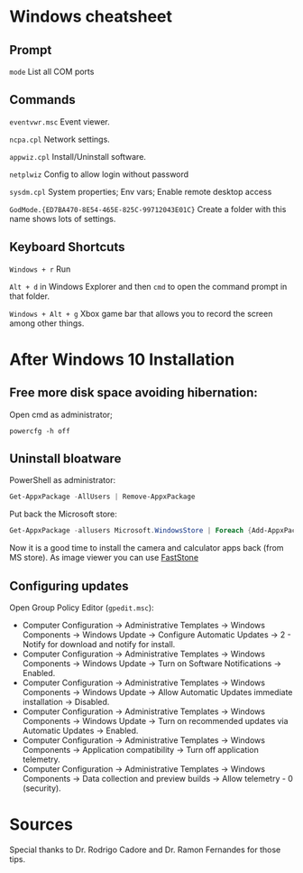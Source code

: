 # Windows cheatsheet

## Prompt
`mode` List all COM ports


## Commands

`eventvwr.msc` Event viewer.

`ncpa.cpl` Network settings.

`appwiz.cpl` Install/Uninstall software.

`netplwiz` Config to allow login without password

`sysdm.cpl` System properties; Env vars; Enable remote desktop access

`GodMode.{ED7BA470-8E54-465E-825C-99712043E01C}` Create a folder with this name shows lots of settings.



## Keyboard Shortcuts

`Windows + r` Run

`Alt + d` in Windows Explorer and then `cmd` to open the command prompt in that folder.

`Windows + Alt + g` Xbox game bar that allows you to record the screen among other things.

# After Windows 10 Installation
## Free more disk space avoiding hibernation:
Open cmd as administrator;
```batch
powercfg -h off
```

## Uninstall bloatware
PowerShell as administrator:
```powershell
Get-AppxPackage -AllUsers | Remove-AppxPackage
```

Put back the Microsoft store:
```powershell
Get-AppxPackage -allusers Microsoft.WindowsStore | Foreach {Add-AppxPackage -DisableDevelopmentMode -Register "$($_.InstallLocation)\AppXManifest.xml"}
```

Now it is a good time to install the camera and calculator apps back (from MS store).
As image viewer you can use [FastStone](https://www.faststone.org)

## Configuring updates
Open Group Policy Editor (`gpedit.msc`):
- Computer Configuration -> Administrative Templates -> Windows Components -> Windows Update -> Configure Automatic Updates -> 2 - Notify for download and notify for install.
- Computer Configuration -> Administrative Templates -> Windows Components -> Windows Update -> Turn on Software Notifications -> Enabled.
- Computer Configuration -> Administrative Templates -> Windows Components -> Windows Update -> Allow Automatic Updates immediate installation -> Disabled.
- Computer Configuration -> Administrative Templates -> Windows Components -> Windows Update -> Turn on recommended updates via Automatic Updates -> Enabled.
- Computer Configuration -> Administrative Templates -> Windows Components -> Application compatibility -> Turn off application telemetry.
- Computer Configuration -> Administrative Templates -> Windows Components -> Data collection and preview builds -> Allow telemetry - 0 (security).

# Sources
Special thanks to Dr. Rodrigo Cadore and Dr. Ramon Fernandes for those tips.
